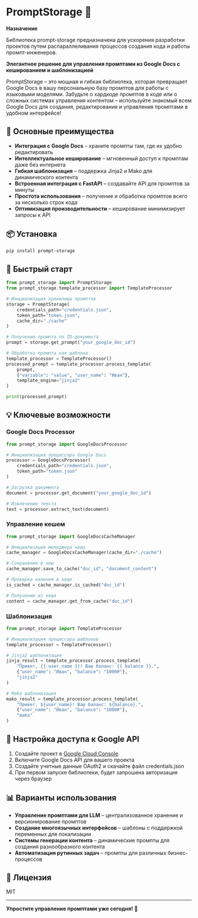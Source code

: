 # PromptStorage 🚀

**Назначение**

Библиотека prompt-storage предназначена для ускорения разработки проектов путем распараллеливания процессов создания кода и работы промпт-инженеров.

**Элегантное решение для управления промптами из Google Docs с кешированием и шаблонизацией**

PromptStorage – это мощная и гибкая библиотека, которая превращает Google Docs в вашу персональную базу промптов для работы с языковыми моделями. Забудьте о хардкоде промптов в коде или о сложных системах управления контентом – используйте знакомый всем Google Docs для создания, редактирования и управления промптами в удобном интерфейсе!

## 🌟 Основные преимущества

- **Интеграция с Google Docs** – храните промпты там, где их удобно редактировать
- **Интеллектуальное кеширование** – мгновенный доступ к промптам даже без интернета
- **Гибкая шаблонизация** – поддержка Jinja2 и Mako для динамического контента
- **Встроенная интеграция с FastAPI** – создавайте API для промптов за минуты
- **Простота использования** – получение и обработка промптов всего за несколько строк кода
- **Оптимизация производительности** – кеширование минимизирует запросы к API

## 📦 Установка

```bash
pip install prompt-storage
```

## 🚀 Быстрый старт

```python
from prompt_storage import PromptStorage
from prompt_storage.template_processor import TemplateProcessor

# Инициализация хранилища промптов
storage = PromptStorage(
    credentials_path="credentials.json",
    token_path="token.json",
    cache_dir="./cache"
)

# Получение промпта по ID документа
prompt = storage.get_prompt("your_google_doc_id")

# Обработка промпта как шаблона
template_processor = TemplateProcessor()
processed_prompt = template_processor.process_template(
    prompt, 
    {"variable": "value", "user_name": "Иван"},
    template_engine="jinja2"
)

print(processed_prompt)
```

## 💡 Ключевые возможности

### Google Docs Processor

```python
from prompt_storage import GoogleDocsProcessor

# Инициализация процессора Google Docs
processor = GoogleDocsProcessor(
    credentials_path="credentials.json",
    token_path="token.json"
)

# Загрузка документа
document = processor.get_document("your_google_doc_id")

# Извлечение текста
text = processor.extract_text(document)
```

### Управление кешем

```python
from prompt_storage import GoogleDocsCacheManager

# Инициализация менеджера кеша
cache_manager = GoogleDocsCacheManager(cache_dir="./cache")

# Сохранение в кеш
cache_manager.save_to_cache("doc_id", "document_content")

# Проверка наличия в кеше
is_cached = cache_manager.is_cached("doc_id")

# Получение из кеша
content = cache_manager.get_from_cache("doc_id")
```

### Шаблонизация

```python
from prompt_storage import TemplateProcessor

# Инициализация процессора шаблонов
template_processor = TemplateProcessor()

# Jinja2 шаблонизация
jinja_result = template_processor.process_template(
    "Привет, {{ user_name }}! Ваш баланс: {{ balance }}.",
    {"user_name": "Иван", "balance": "1000₽"},
    "jinja2"
)

# Mako шаблонизация
mako_result = template_processor.process_template(
    "Привет, ${user_name}! Ваш баланс: ${balance}.",
    {"user_name": "Иван", "balance": "1000₽"},
    "mako"
)
```

## 🔧 Настройка доступа к Google API

1. Создайте проект в [Google Cloud Console](https://console.cloud.google.com/)
2. Включите Google Docs API для вашего проекта
3. Создайте учетные данные OAuth2 и скачайте файл credentials.json
4. При первом запуске библиотеки, будет запрошена авторизация через браузер

## 📊 Варианты использования

- **Управление промптами для LLM** – централизованное хранение и версионирование промптов
- **Создание многоязычных интерфейсов** – шаблоны с поддержкой переменных для локализации
- **Системы генерации контента** – динамические промпты для создания разнообразного контента
- **Автоматизация рутинных задач** – промпты для различных бизнес-процессов

## 📜 Лицензия

MIT

---

**Упростите управление промптами уже сегодня!** 🚀
